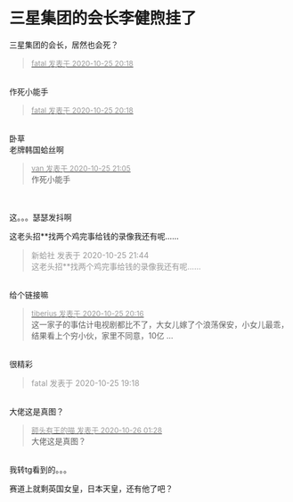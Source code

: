 # 三星集团的会长李健煦挂了


三星集团的会长，居然也会死？

<div class="quote"><blockquote><font size="2"><a href="https://www.hostloc.com/forum.php?mod=redirect&amp;goto=findpost&amp;pid=9351113&amp;ptid=758288" target="_blank"><font color="#999999">fatal 发表于 2020-10-25 20:18</font></a></font></blockquote></div><br />
作死小能手

<div class="quote"><blockquote><font size="2"><a href="https://www.hostloc.com/forum.php?mod=redirect&amp;goto=findpost&amp;pid=9351113&amp;ptid=758288" target="_blank"><font color="#999999">fatal 发表于 2020-10-25 20:18</font></a></font></blockquote></div><br />
卧草<br />
老牌韩国蛤丝啊

<div class="quote"><blockquote><font size="2"><a href="https://www.hostloc.com/forum.php?mod=redirect&amp;goto=findpost&amp;pid=9351264&amp;ptid=758288" target="_blank"><font color="#999999">van 发表于 2020-10-25 21:05</font></a></font><br />
作死小能手</blockquote></div><br />
<img src="static/image/smiley/yct/014.gif" smilieid="45" border="0" alt="" /><br />
<br />
这。。。瑟瑟发抖啊

这老头招**找两个鸡完事给钱的录像我还有呢……

<div class="quote"><blockquote><font color="#999999">新蛤社 发表于 2020-10-25 21:44</font><br />
<font color="#999999">这老头招**找两个鸡完事给钱的录像我还有呢……</font></blockquote></div><br />
给个链接嘛

<div class="quote"><blockquote><font size="2"><a href="https://www.hostloc.com/forum.php?mod=redirect&amp;goto=findpost&amp;pid=9351107&amp;ptid=758288" target="_blank"><font color="#999999">tiberius 发表于 2020-10-25 20:16</font></a></font><br />
这一家子的事估计电视剧都比不了，大女儿嫁了个浪荡保安，小女儿最乖，结果看上个穷小伙，家里不同意，10亿 ...</blockquote></div><br />
很精彩<img src="static/image/smiley/yct/007.gif" smilieid="46" border="0" alt="" />

<div class="quote"><blockquote><font color="#999999">fatal 发表于 2020-10-25 19:18</font><br />
<font color="#999999"></font></blockquote></div><br />
大佬这是真图？

<div class="quote"><blockquote><font size="2"><a href="https://www.hostloc.com/forum.php?mod=redirect&amp;goto=findpost&amp;pid=9352119&amp;ptid=758288" target="_blank"><font color="#999999">额头有王的喵 发表于 2020-10-26 01:28</font></a></font><br />
大佬这是真图？</blockquote></div><br />
<img src="static/image/smiley/yct/008.gif" smilieid="39" border="0" alt="" />我转tg看到的。。。

赛道上就剩英国女皇，日本天皇，还有他了吧？
